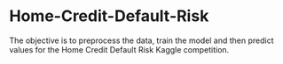 # Home-Credit-Default-Risk
The objective is to preprocess the data, train the model and then predict values for the Home Credit Default Risk Kaggle competition.
